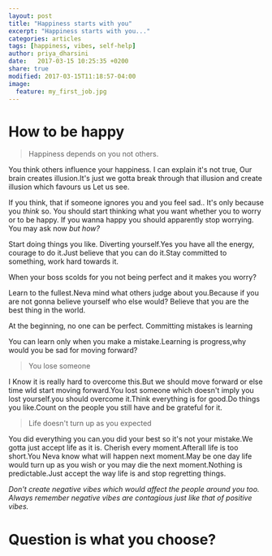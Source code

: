 ```yaml
---
layout: post
title: "Happiness starts with you"
excerpt: "Happiness starts with you..."
categories: articles
tags: [happiness, vibes, self-help]
author: priya_dharsini
date:   2017-03-15 10:25:35 +0200
share: true
modified: 2017-03-15T11:18:57-04:00
image:
  feature: my_first_job.jpg
---
```



# How to be happy

> Happiness depends on you not others.

You think others influence your happiness.
I can explain it's not true,
Our brain creates illusion.It's just we gotta break through that illusion and create illusion which favours us
Let us see.

If you think, that if someone ignores you and you feel sad.. It's only because you *think* so.
You should start thinking what you want whether you to worry or to be happy.
If you wanna happy you should apparently stop worrying.
You may ask now *but how?*

Start doing things you like. Diverting yourself.Yes you have all the energy, courage to do it.Just believe that you can do it.Stay committed to something, work hard towards it.

When your boss scolds for you not being perfect and it makes you worry?

Learn to the fullest.Neva mind what others judge about you.Because if you are not gonna believe yourself who else would​? Believe that you are the best thing in the world.

At the beginning, no one can be perfect.
Committing mistakes is learning

You can learn only when you make a mistake.Learning is progress,why would you be sad for moving forward?

> You lose someone

I Know it is really hard to overcome this.But we should move forward or else time wld start moving forward.You lost someone which doesn't imply you lost yourself.you should overcome it.Think everything is for good.Do things you like.Count on the people you still have and be grateful for it.

> Life doesn't turn up as you expected

You did everything you can.you did your best so it's not your mistake.We gotta just accept life as it is. Cherish every moment.Afterall life is too short.You Neva know what will happen next moment.May be one day life would turn up as you wish or you may die the next moment.Nothing is predictable.Just accept the way life is and stop regretting things.

*Don't create negative vibes which would affect the people around you too. Always remember negative vibes are contagious just like that of positive vibes.*

# Question is what you choose?